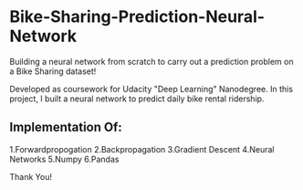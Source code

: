 # Bike-Sharing-Prediction-Neural-Network
 Building a neural network from scratch to carry out a prediction problem on a Bike Sharing dataset! 
 
 Developed as coursework for Udacity "Deep Learning" Nanodegree. In this project, I built a neural network to predict daily bike rental ridership.
 
## Implementation Of:
   1.Forwardpropogation
   2.Backpropagation
   3.Gradient Descent
   4.Neural Networks
   5.Numpy
   6.Pandas
 
Thank You!
